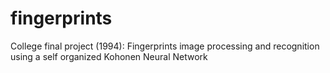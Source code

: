 # fingerprints
College final project (1994): Fingerprints image processing and recognition using a self organized Kohonen Neural Network

